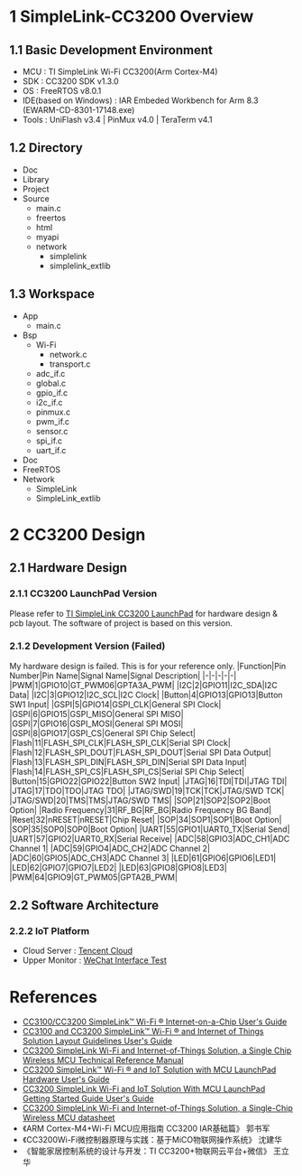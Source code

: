# 1 SimpleLink-CC3200 Overview
## 1.1 Basic Development Environment
* MCU : TI SimpleLink Wi-Fi CC3200(Arm Cortex-M4)
* SDK : CC3200 SDK v1.3.0
* OS  : FreeRTOS v8.0.1
* IDE(based on Windows) : IAR Embeded Workbench for Arm 8.3 (EWARM-CD-8301-17148.exe)
* Tools : UniFlash v3.4 | PinMux v4.0 | TeraTerm v4.1
## 1.2 Directory
* Doc
* Library
* Project
* Source
    * main.c
    * freertos
    * html
    * myapi
    * network
        * simplelink
        * simplelink_extlib
## 1.3 Workspace
* App
    * main.c
* Bsp
    * Wi-Fi
        * network.c
        * transport.c
    * adc_if.c
    * global.c
    * gpio_if.c
    * i2c_if.c
    * pinmux.c
    * pwm_if.c
    * sensor.c
    * spi_if.c
    * uart_if.c
* Doc
* FreeRTOS
* Network
    * SimpleLink
    * SimpleLink_extlib
# 2 CC3200 Design
## 2.1 Hardware Design
### 2.1.1 CC3200 LaunchPad Version
Please refer to [TI SimpleLink CC3200 LaunchPad](http://www.ti.com/tool/cc3200-launchxl) for hardware design & pcb layout. The software of project is based on this version.
### 2.1.2 Development Version (Failed)
My hardware design is failed. This is for your reference only.
|Function|Pin Number|Pin Name|Signal Name|Signal Description|
|-|-|-|-|-|
|PWM|1|GPIO10|GT_PWM06|GPTA3A_PWM|
|I2C|2|GPIO11|I2C_SDA|I2C Data|
|I2C|3|GPIO12|I2C_SCL|I2C Clock|
|Button|4|GPIO13|GPIO13|Button SW1 Input|
|GSPI|5|GPIO14|GSPI_CLK|General SPI Clock|
|GSPI|6|GPIO15|GSPI_MISO|General SPI MISO|
|GSPI|7|GPIO16|GSPI_MOSI|General SPI MOSI|
|GSPI|8|GPIO17|GSPI_CS|General SPI Chip Select|
|Flash|11|FLASH_SPI_CLK|FLASH_SPI_CLK|Serial SPI Clock|
|Flash|12|FLASH_SPI_DOUT|FLASH_SPI_DOUT|Serial SPI Data Output|
|Flash|13|FLASH_SPI_DIN|FLASH_SPI_DIN|Serial SPI Data Input|
|Flash|14|FLASH_SPI_CS|FLASH_SPI_CS|Serial SPI Chip Select|
|Button|15|GPIO22|GPIO22|Button SW2 Input|
|JTAG|16|TDI|TDI|JTAG TDI|
|JTAG|17|TDO|TDO|JTAG TDO|
|JTAG/SWD|19|TCK|TCK|JTAG/SWD TCK|
|JTAG/SWD|20|TMS|TMS|JTAG/SWD TMS|
|SOP|21|SOP2|SOP2|Boot Option|
|Radio Frequency|31|RF_BG|RF_BG|Radio Frequency BG Band|
|Reset|32|nRESET|nRESET|Chip Reset|
|SOP|34|SOP1|SOP1|Boot Option|
|SOP|35|SOP0|SOP0|Boot Option|
|UART|55|GPIO1|UART0_TX|Serial Send|
|UART|57|GPIO2|UART0_RX|Serial Receive|
|ADC|58|GPIO3|ADC_CH1|ADC Channel 1|
|ADC|59|GPIO4|ADC_CH2|ADC Channel 2|
|ADC|60|GPIO5|ADC_CH3|ADC Channel 3|
|LED|61|GPIO6|GPIO6|LED1|
|LED|62|GPIO7|GPIO7|LED2|
|LED|63|GPIO8|GPIO8|LED3|
|PWM|64|GPIO9|GT_PWM05|GPTA2B_PWM|
## 2.2 Software Architecture
### 2.2.2 IoT Platform
* Cloud Server : [Tencent Cloud](https://cloud.tencent.com/) 
* Upper Monitor : [WeChat Interface Test](https://mp.weixin.qq.com/debug/cgi-bin/sandbox?t=sandbox/login)
# References
* [CC3100/CC3200 SimpleLink™ Wi-Fi ® Internet-on-a-Chip User's Guide](http://www.ti.com/lit/ug/swru368b/swru368b.pdf)
* [CC3100 and CC3200 SimpleLink™ Wi-Fi ® and Internet of Things Solution Layout Guidelines User's Guide](http://www.ti.com/lit/ug/swru370b/swru370b.pdf)
* [CC3200 SimpleLink Wi-Fi and Internet-of-Things Solution, a Single Chip Wireless MCU Technical Reference Manual](http://www.ti.com/lit/ug/swru367d/swru367d.pdf)
* [CC3200 SimpleLink™ Wi-Fi ® and IoT Solution with MCU LaunchPad Hardware User's Guide](http://www.ti.com/lit/ug/swru372b/swru372b.pdf)
* [CC3200 SimpleLink Wi-Fi and IoT Solution With MCU LaunchPad Getting Started Guide User's Guide](http://www.ti.com/lit/ug/swru376e/swru376e.pdf)
* [CC3200 SimpleLink Wi-Fi and Internet-of-Things Solution, a Single-Chip Wireless MCU datasheet](http://www.ti.com/lit/ds/swas032f/swas032f.pdf)
* 《ARM Cortex-M4+Wi-Fi MCU应用指南 CC3200 IAR基础篇》 郭书军
* 《CC3200Wi-Fi微控制器原理与实践：基于MiCO物联网操作系统》 沈建华
* 《智能家居控制系统的设计与开发：TI CC3200+物联网云平台+微信》 王立华